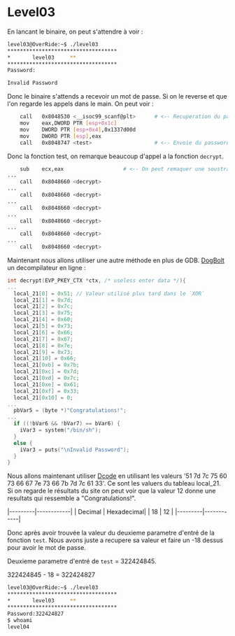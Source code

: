 # Level03

En lancant le binaire, on peut s'attendre à voir :

```sh
level03@OverRide:~$ ./level03
***********************************
*		level03		**
***********************************
Password:

Invalid Password
```

Donc le binaire s'attends a recevoir un mot de passe. Si on le reverse et que l'on regarde les appels dans le main. On peut voir :
```sh
	call   0x8048530 <__isoc99_scanf@plt>      # <-- Recuperation du password.
	mov    eax,DWORD PTR [esp+0x1c]
	mov    DWORD PTR [esp+0x4],0x1337d00d
	mov    DWORD PTR [esp],eax
	call   0x8048747 <test>                    # <-- Envoie du password dans la fonction test.
```


Donc la fonction test, on remarque beaucoup d'appel a la fonction `decrypt`.

```sh
	sub    ecx,eax                   # <-- On peut remaquer une soustraction sur notre parametre d'entré.
...
	call   0x8048660 <decrypt>
...
	call   0x8048660 <decrypt>
...
	call   0x8048660 <decrypt>
...
	call   0x8048660 <decrypt>
...
	call   0x8048660 <decrypt>
...
	call   0x8048660 <decrypt>
```


Maintenant nous allons utiliser une autre méthode en plus de GDB. [DogBolt](https://dogbolt.org/) un decompilateur en ligne : 

```c
int decrypt(EVP_PKEY_CTX *ctx, /* useless enter data */){
...
  local_21[0] = 0x51; // Valeur utilisé plus tard dans le `XOR`
  local_21[1] = 0x7d;
  local_21[2] = 0x7c;
  local_21[3] = 0x75;
  local_21[4] = 0x60;
  local_21[5] = 0x73;
  local_21[6] = 0x66;
  local_21[7] = 0x67;
  local_21[8] = 0x7e;
  local_21[9] = 0x73;
  local_21[10] = 0x66;
  local_21[0xb] = 0x7b;
  local_21[0xc] = 0x7d;
  local_21[0xd] = 0x7c;
  local_21[0xe] = 0x61;
  local_21[0xf] = 0x33;
  local_21[0x10] = 0;
...
  pbVar5 = (byte *)"Congratulations!";
...
  if ((!bVar6 && !bVar7) == bVar6) {
    iVar3 = system("/bin/sh");
  }
  else {
    iVar3 = puts("\nInvalid Password");
  }
}

```

Nous allons maintenant utiliser [Dcode](https://www.dcode.fr/xor-cipher) en utilisant les valeurs '51 7d 7c 75 60 73 66 67 7e 73 66 7b 7d 7c 61 33'. Ce sont les valuers du tableau local_21. Si on regarde le résultats du site on peut voir que la valeur 12 donne une resultats qui ressemble a "Congratulations!".

|---------|------------|
| Decimal | Hexadecimal|
|    18   |     12     |
|---------|------------|

Donc après avoir trouvée la valeur du deuxieme parametre d'entré de la fonction `test`. Nous avons juste a recupere sa valeur et faire un -18 dessus pour avoir le mot de passe.

Deuxieme parametre d'entré de `test` = 322424845.

322424845 - 18 = 322424827

```sh
level03@OverRide:~$ ./level03
***********************************
*		level03		**
***********************************
Password:322424827
$ whoami
level04
```




